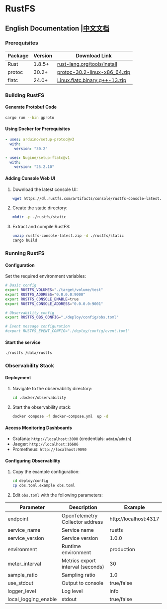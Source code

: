 # RustFS

## English Documentation |[中文文档](README_ZH.md)

### Prerequisites

| Package | Version | Download Link                                                                                                                    |
|---------|---------|----------------------------------------------------------------------------------------------------------------------------------|
| Rust    | 1.8.5+  | [rust-lang.org/tools/install](https://www.rust-lang.org/tools/install)                                                           |
| protoc  | 30.2+   | [protoc-30.2-linux-x86_64.zip](https://github.com/protocolbuffers/protobuf/releases/download/v30.2/protoc-30.2-linux-x86_64.zip) |
| flatc   | 24.0+   | [Linux.flatc.binary.g++-13.zip](https://github.com/google/flatbuffers/releases/download/v25.2.10/Linux.flatc.binary.g++-13.zip)  |

### Building RustFS

#### Generate Protobuf Code

```bash
cargo run --bin gproto
```

#### Using Docker for Prerequisites

```yaml
- uses: arduino/setup-protoc@v3
  with:
    version: "30.2"

- uses: Nugine/setup-flatc@v1
  with:
    version: "25.2.10"
```

#### Adding Console Web UI

1. Download the latest console UI:
   ```bash
   wget https://dl.rustfs.com/artifacts/console/rustfs-console-latest.zip
   ```
2. Create the static directory:
   ```bash
   mkdir -p ./rustfs/static
   ```
3. Extract and compile RustFS:
   ```bash
   unzip rustfs-console-latest.zip -d ./rustfs/static
   cargo build
   ```

### Running RustFS

#### Configuration

Set the required environment variables:

```bash
# Basic config
export RUSTFS_VOLUMES="./target/volume/test"
export RUSTFS_ADDRESS="0.0.0.0:9000"
export RUSTFS_CONSOLE_ENABLE=true
export RUSTFS_CONSOLE_ADDRESS="0.0.0.0:9001"

# Observability config
export RUSTFS_OBS_CONFIG="./deploy/config/obs.toml"

# Event message configuration
#export RUSTFS_EVENT_CONFIG="./deploy/config/event.toml"

```

#### Start the service

```bash
./rustfs /data/rustfs
```

### Observability Stack

#### Deployment

1. Navigate to the observability directory:
   ```bash
   cd .docker/observability
   ```

2. Start the observability stack:
   ```bash
   docker compose -f docker-compose.yml  up -d
   ```

#### Access Monitoring Dashboards

- Grafana: `http://localhost:3000` (credentials: `admin`/`admin`)
- Jaeger: `http://localhost:16686`
- Prometheus: `http://localhost:9090`

#### Configuring Observability

1. Copy the example configuration:
   ```bash
   cd deploy/config
   cp obs.toml.example obs.toml
   ```

2. Edit `obs.toml` with the following parameters:

| Parameter            | Description                       | Example               |
|----------------------|-----------------------------------|-----------------------|
| endpoint             | OpenTelemetry Collector address   | http://localhost:4317 |
| service_name         | Service name                      | rustfs                |
| service_version      | Service version                   | 1.0.0                 |
| environment          | Runtime environment               | production            |
| meter_interval       | Metrics export interval (seconds) | 30                    |
| sample_ratio         | Sampling ratio                    | 1.0                   |
| use_stdout           | Output to console                 | true/false            |
| logger_level         | Log level                         | info                  |
| local_logging_enable | stdout                            | true/false            |
